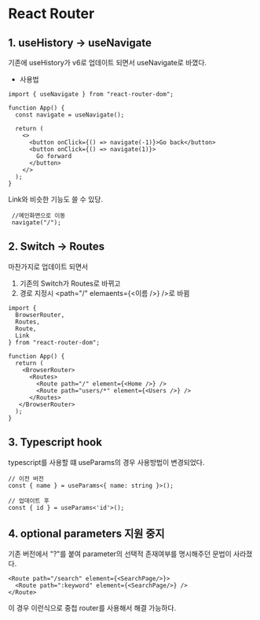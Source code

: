 # React Router

## 1. useHistory -> useNavigate

기존에 useHistory가 v6로 업데이트 되면서 useNavigate로 바꼈다.

- 사용법

```
import { useNavigate } from "react-router-dom";

function App() {
  const navigate = useNavigate();

  return (
    <>
      <button onClick={() => navigate(-1)}>Go back</button>
      <button onClick={() => navigate(1)}>
        Go forward
      </button>
    </>
  );
}
```

Link와 비슷한 기능도 쓸 수 있당.

```
 //메인화면으로 이동
 navigate("/");
```

## 2. Switch -> Routes

마찬가지로 업데이트 되면서

1. 기존의 Switch가 Routes로 바뀌고
2. 경로 지정시 <path="/" elemaents={<이름 />} />로 바뀜

```
import {
  BrowserRouter,
  Routes,
  Route,
  Link
} from "react-router-dom";

function App() {
  return (
    <BrowserRouter>
      <Routes>
        <Route path="/" element={<Home />} />
        <Route path="users/*" element={<Users />} />
      </Routes>
   </BrowserRouter>
  );
}
```

## 3. Typescript hook

typescript를 사용할 떄 useParams의 경우 사용방법이 변경되었다.

```
// 이전 버전
const { name } = useParams<{ name: string }>();

// 업데이트 후
const { id } = useParams<'id'>();
```

## 4. optional parameters 지원 중지

기존 버전에서 "?"를 붙여 parameter의 선택적 존재여부를 명시해주던 문법이 사라졌다.

```
<Route path="/search" element={<SearchPage/>}>
  <Route path=":keyword" element={<SearchPage/>} />
</Route>
```

이 경우 이런식으로 중첩 router를 사용해서 해결 가능하다.
